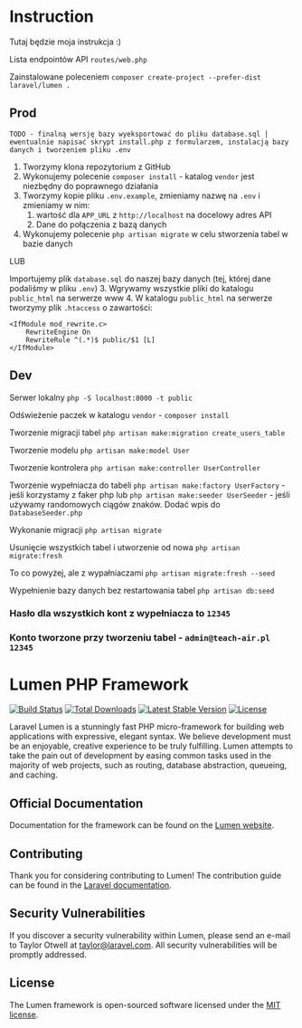 # Instruction

Tutaj będzie moja instrukcja :)

Lista endpointów API `routes/web.php`

Zainstalowane poleceniem `composer create-project --prefer-dist laravel/lumen .`

## Prod

`TODO - finalną wersję bazy wyeksportować do pliku database.sql | ewentualnie napisać skrypt install.php z formularzem, instalacją bazy danych i tworzeniem pliku .env`

1. Tworzymy klona repozytorium z GitHub
2. Wykonujemy polecenie `composer install` - katalog `vendor` jest niezbędny do poprawnego działania
3. Tworzymy kopie pliku `.env.example`, zmieniamy nazwę na `.env` i zmieniamy w nim:
    1. wartość dla `APP_URL` z `http://localhost` na docelowy adres API
    2. Dane do połączenia z bazą danych
4. Wykonujemy polecenie `php artisan migrate` w celu stworzenia tabel w bazie danych

LUB

Importujemy plik `database.sql` do naszej bazy danych (tej, której dane podaliśmy w pliku `.env`)
3. Wgrywamy wszystkie pliki do katalogu `public_html` na serwerze www
4. W katalogu `public_html` na serwerze tworzymy plik `.htaccess` o zawartości:

```
<IfModule mod_rewrite.c>
    RewriteEngine On
    RewriteRule ^(.*)$ public/$1 [L]
</IfModule>
```

## Dev

Serwer lokalny `php -S localhost:8000 -t public`

Odświeżenie paczek w katalogu `vendor` - `composer install`

Tworzenie migracji tabel `php artisan make:migration create_users_table`

Tworzenie modelu `php artisan make:model User`

Tworzenie kontrolera `php artisan make:controller UserController`

Tworzenie wypełniacza do tabeli `php artisan make:factory UserFactory` - jeśli korzystamy z faker php lub `php artisan make:seeder UserSeeder` - jeśli używamy randomowych ciągów znaków. Dodać wpis do `DatabaseSeeder.php`

Wykonanie migracji `php artisan migrate`

Usunięcie wszystkich tabel i utworzenie od nowa `php artisan migrate:fresh`

To co powyżej, ale z wypałniaczami `php artisan migrate:fresh --seed`

Wypełnienie bazy danych bez restartowania tabel `php artisan db:seed`

### Hasło dla wszystkich kont z wypełniacza to `12345`
### Konto tworzone przy tworzeniu tabel - `admin@teach-air.pl` `12345`

# Lumen PHP Framework

[![Build Status](https://travis-ci.org/laravel/lumen-framework.svg)](https://travis-ci.org/laravel/lumen-framework)
[![Total Downloads](https://img.shields.io/packagist/dt/laravel/framework)](https://packagist.org/packages/laravel/lumen-framework)
[![Latest Stable Version](https://img.shields.io/packagist/v/laravel/framework)](https://packagist.org/packages/laravel/lumen-framework)
[![License](https://img.shields.io/packagist/l/laravel/framework)](https://packagist.org/packages/laravel/lumen-framework)

Laravel Lumen is a stunningly fast PHP micro-framework for building web applications with expressive, elegant syntax. We believe development must be an enjoyable, creative experience to be truly fulfilling. Lumen attempts to take the pain out of development by easing common tasks used in the majority of web projects, such as routing, database abstraction, queueing, and caching.

## Official Documentation

Documentation for the framework can be found on the [Lumen website](https://lumen.laravel.com/docs).

## Contributing

Thank you for considering contributing to Lumen! The contribution guide can be found in the [Laravel documentation](https://laravel.com/docs/contributions).

## Security Vulnerabilities

If you discover a security vulnerability within Lumen, please send an e-mail to Taylor Otwell at taylor@laravel.com. All security vulnerabilities will be promptly addressed.

## License

The Lumen framework is open-sourced software licensed under the [MIT license](https://opensource.org/licenses/MIT).
